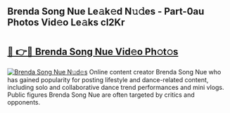 ## Brenda Song Nue Le𝚊k𝚎d N𝚞𝚍es - Part-0au Photos Vid𝚎o Le𝚊ks cl2Kr

# <h2><a href="http://fb9q43c.evod.top/?m=Brenda+Song+Nue">🔗 👉🔴 Brenda Song Nue Vid𝚎o Ph𝚘t𝚘s</a></h2>

[![Brenda Song Nue N𝚞d𝚎s](https://i.imgur.com/8V9OHl7.gif)](http://fb9q43c.evod.top/?m=Brenda+Song+Nue)
Online content creator Brenda Song Nue who has gained popularity for posting lifestyle and dance-related content, including solo and collaborative dance trend performances and mini vlogs. Public figures Brenda Song Nue are often targeted by critics and opponents. 
